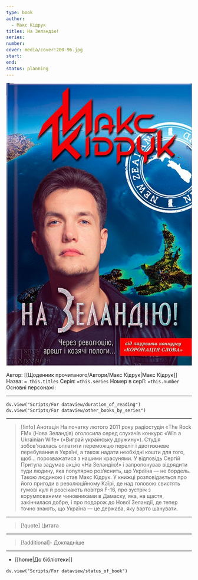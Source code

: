 ```yaml
---
type: book
author:
  - Макс Кідрук
titles: На Зеландію!
series: 
number: 
cover: media/cover!200-96.jpg
start: 
end: 
status: planning
---
```

![cover|200](media/cover!200-96.jpg)

Автор: [[Щоденник прочитаного/Автори/Макс Кідрук|Макс Кідрук]]
Назва: `= this.titles`
Серія:  `=this.series`
Номер в серії: `=this.number`
Основні персонажі:

---
```dataviewjs
dv.view("Scripts/For dataview/duration_of_reading")
dv.view("Scripts/For dataview/other_books_by_series")
```

---
>[!info] Анотація
>На початку лютого 2011 року радіостудія «The Rock FM» (Нова Зеландія) оголосила серед слухачів конкурс «Win a Ukrainian Wife» («Виграй українську дружину»). Студія зобов'язалась оплатити переможцю переліт і двотижневе перебування в Україні, а також надати необхідні кошти для того, щоб... порозважатися з нашими красунями. У відповідь Сергій Притула задумав акцію «На Зеландію!» і запропонував відрядити туди людину, яка популярно роз’яснить, що Україна — не бордель. Такою людиною і став Макс Кідрук.
>У книжці розповідається про його пригоди в революційному Каїрі, де над головою свистять гумові кулі й розсікають повітря F-16, про зустріч з корумпованими чиновниками в Дамаску, яка, на щастя, закінчилася добре, і про подорож до Нової Зеландії, де тепер точно знають, що Україна — це держава, яку варто шанувати.

___

>[!quote] Цитата

---
>[!additional]- Докладніше

---

- [[home|До бібліотеки]]

```dataviewjs
dv.view("Scripts/For dataview/status_of_book")
```